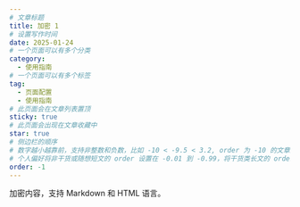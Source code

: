```yaml
---
# 文章标题
title: 加密 1
# 设置写作时间
date: 2025-01-24
# 一个页面可以有多个分类
category:
  - 使用指南
# 一个页面可以有多个标签
tag:
  - 页面配置
  - 使用指南
# 此页面会在文章列表置顶
sticky: true
# 此页面会出现在文章收藏中
star: true
# 侧边栏的顺序
# 数字越小越靠前，支持非整数和负数，比如 -10 < -9.5 < 3.2, order 为 -10 的文章会最靠上。
# 个人偏好将非干货或随想短文的 order 设置在 -0.01 到 -0.99，将干货类长文的 order 设置在 -1 到负无穷。每次新增文章都会在上一篇的基础上递减 order 值。
order: -1
---
```


加密内容，支持 Markdown 和 HTML 语言。
